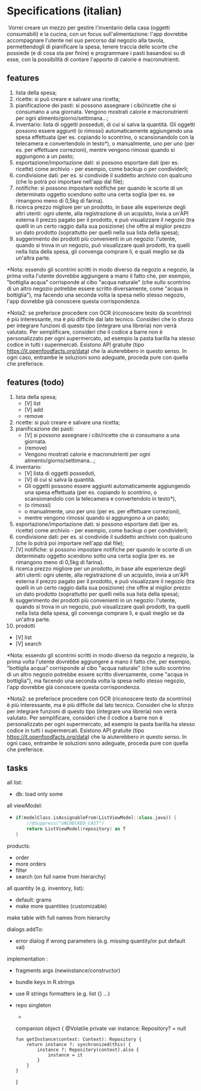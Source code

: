 
# Specifications (italian)
​
Vorrei creare un mezzo per gestire l'inventario della casa (oggetti consumabili) e la cucina, con un focus sull'alimentazione: l'app dovrebbe accompagnare l'utente nel suo percorso dal negozio alla tavola, permettendogli di pianificare la spesa, tenere traccia delle scorte che possiede (e di cosa sta per finire) e programmare i pasti basandosi su di esse, con la possibilità di contare l'apporto di calorie e macronutrienti.

## features
1.	lista della spesa;
2.	ricette: si può creare e salvare una ricetta;
3.	pianificazione dei pasti: si possono assegnare i cibi/ricette che si consumano a una giornata. Vengono mostrati calorie e macronutrienti per ogni alimento/giorno/settimana...;
4.	inventario: lista di oggetti posseduti, di cui si salva la quantità. Gli oggetti possono essere aggiunti (o rimossi) automaticamente aggiungendo una spesa effettuata (per es. copiando lo scontrino, o scansionandolo con la telecamera e convertendolo in testo*), o manualmente, uno per uno (per es. per effettuare correzioni), mentre vengono rimossi quando si aggiungono a un pasto;
5.	esportazione/importazione dati: si possono esportare dati (per es. ricette) come archivio - per esempio, come backup o per condividerli;
6.	condivisione dati: per es. si condivide il suddetto archivio con qualcuno (che lo potrà poi importare nell'app dal file);
7.	notifiche: si possono impostare notifiche per quando le scorte di un determinato oggetto scendono sotto una certa soglia (per es. se rimangono meno di 0,5kg di farina).
8.	ricerca prezzo migliore per un prodotto, in base alle esperienze degli altri utenti: ogni utente, alla registrazione di un acquisto, invia a un'API esterna il prezzo pagato per il prodotto, e può visualizzare il negozio (tra quelli in un certo raggio dalla sua posizione) che offre al miglior prezzo un dato prodotto (soprattutto per quelli nella sua lista della spesa);
9.	suggerimento dei prodotti più convenienti in un negozio: l'utente, quando si trova in un negozio, può visualizzare quali prodotti, tra quelli nella lista della spesa, gli convenga comprare lì, e quali meglio se da un'altra parte.

*Nota: essendo gli scontrini scritti in modo diverso da negozio a negozio, la prima volta l'utente dovrebbe aggiungere a mano il fatto che, per esempio, "bottiglia acqua" corrisponde al cibo "acqua naturale" (che sullo scontrino di un altro negozio potrebbe essere scritto diversamente, come "acqua in bottiglia"), ma facendo una seconda volta la spesa nello stesso negozio, l'app dovrebbe già conoscere questa corrispondenza.

*Nota2: se preferisce procedere con OCR (riconoscere testo da scontrino) è più interessante, ma è più difficile dal lato tecnico. Consideri che lo sforzo per integrare funzioni di questo tipo (integrare una libreria) non verrà valutato. Per semplificare, consideri che il codice a barre non è personalizzato per ogni supermercato, ad esempio la pasta barilla ha stesso codice in tutti i supermercati. Esistono API gratuite (tipo https://it.openfoodfacts.org/data) che la aiuterebbero in questo senso. In ogni caso, entrambe le soluzioni sono adeguate, proceda pure con quella che preferisce.

## features (todo)
1.	lista della spesa;
	*	[V]	list
	*	[V] add
	*	remove
2.	ricette: si può creare e salvare una ricetta;
3.	pianificazione dei pasti:
	*	[V]	si possono assegnare i cibi/ricette che si consumano a una giornata.
	*	(remove)
	*	Vengono mostrati calorie e macronutrienti per ogni alimento/giorno/settimana...;
4.	inventario:
	*	[V]	lista di oggetti posseduti,
	*	[V]	di cui si salva la quantità.
	*	Gli oggetti possono essere aggiunti automaticamente aggiungendo una spesa effettuata (per es. copiando lo scontrino, o scansionandolo con la telecamera e convertendolo in testo*),
	*	(o rimossi)
	*	 o manualmente, uno per uno (per es. per effettuare correzioni),
	*	mentre vengono rimossi quando si aggiungono a un pasto;
5.	esportazione/importazione dati: si possono esportare dati (per es. ricette) come archivio - per esempio, come backup o per condividerli;
6.	condivisione dati: per es. si condivide il suddetto archivio con qualcuno (che lo potrà poi importare nell'app dal file);
7.	[V]	notifiche: si possono impostare notifiche per quando le scorte di un determinato oggetto scendono sotto una certa soglia (per es. se rimangono meno di 0,5kg di farina).
8.	ricerca prezzo migliore per un prodotto, in base alle esperienze degli altri utenti: ogni utente, alla registrazione di un acquisto, invia a un'API esterna il prezzo pagato per il prodotto, e può visualizzare il negozio (tra quelli in un certo raggio dalla sua posizione) che offre al miglior prezzo un dato prodotto (soprattutto per quelli nella sua lista della spesa);
9.	suggerimento dei prodotti più convenienti in un negozio: l'utente, quando si trova in un negozio, può visualizzare quali prodotti, tra quelli nella lista della spesa, gli convenga comprare lì, e quali meglio se da un'altra parte.
10.	prodotti
*	[V]	list
*	[V]	search

*Nota: essendo gli scontrini scritti in modo diverso da negozio a negozio, la prima volta l'utente dovrebbe aggiungere a mano il fatto che, per esempio, "bottiglia acqua" corrisponde al cibo "acqua naturale" (che sullo scontrino di un altro negozio potrebbe essere scritto diversamente, come "acqua in bottiglia"), ma facendo una seconda volta la spesa nello stesso negozio, l'app dovrebbe già conoscere questa corrispondenza.

*Nota2: se preferisce procedere con OCR (riconoscere testo da scontrino) è più interessante, ma è più difficile dal lato tecnico. Consideri che lo sforzo per integrare funzioni di questo tipo (integrare una libreria) non verrà valutato. Per semplificare, consideri che il codice a barre non è personalizzato per ogni supermercato, ad esempio la pasta barilla ha stesso codice in tutti i supermercati. Esistono API gratuite (tipo https://it.openfoodfacts.org/data) che la aiuterebbero in questo senso. In ogni caso, entrambe le soluzioni sono adeguate, proceda pure con quella che preferisce.

## tasks

all list:
*	db: load only some

all viewModel:
*	```kotlin
	if(modelClass.isAssignableFrom(ListViewModel::class.java)) {
		//@Suppress("UNCHECKED_CAST")
		return ListViewModel(repository) as T
	}
	```
	
products:
*	order
*	more orders
*	filter
*	search (on full name from hierarchy)

all quantity (e.g. inventory, list):
*	default: grams
*	make more quantities (customizable)

make table with full names from hierarchy  

dialogs addTo:
*	error dialog if wrong parameters (e.g. missing quantity/or put default val)

implementation :
*	fragments args (newinstance/constructor)
*	bundle keys in R.strings
*	use R strings formatters (e.g. list {} ...)
*	repo singleton
	*	```kotlin
	companion object {
		@Volatile
		private var instance: Repository? = null

		fun getInstance(context: Context): Repository {
			return instance ?: synchronized(this) {
				instance ?: Repository(context).also {
					instance = it
				}
			}
		}
	}
	```
